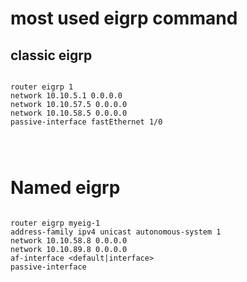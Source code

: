 # most used eigrp command


## classic eigrp
```

router eigrp 1
network 10.10.5.1 0.0.0.0
network 10.10.57.5 0.0.0.0
network 10.10.58.5 0.0.0.0
passive-interface fastEthernet 1/0




```


# Named eigrp
```

router eigrp myeig-1
address-family ipv4 unicast autonomous-system 1
network 10.10.58.8 0.0.0.0
network 10.10.89.8 0.0.0.0
af-interface <default|interface>
passive-interface




```